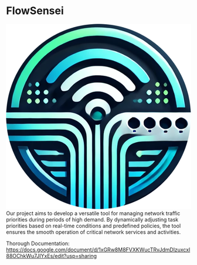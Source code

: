 # FlowSensei
![Logo](FlowSensei.png)
Our project aims to develop a versatile tool for managing network traffic priorities during periods of high demand. By dynamically adjusting task priorities based on real-time conditions and predefined policies, the tool ensures the smooth operation of critical network services and activities. 

Thorough Documentation:
https://docs.google.com/document/d/1xGRw8M8FVXKWucTRvJdmDlzuxcxl88OChkWu7JIYxEs/edit?usp=sharing
